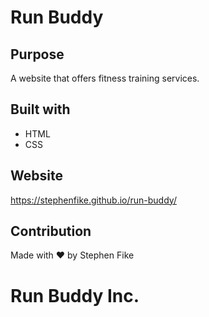# Run Buddy

## Purpose
A website that offers fitness training services.

## Built with
* HTML
* CSS

## Website
https://stephenfike.github.io/run-buddy/

## Contribution
Made with ❤️ by Stephen Fike

# Run Buddy Inc.